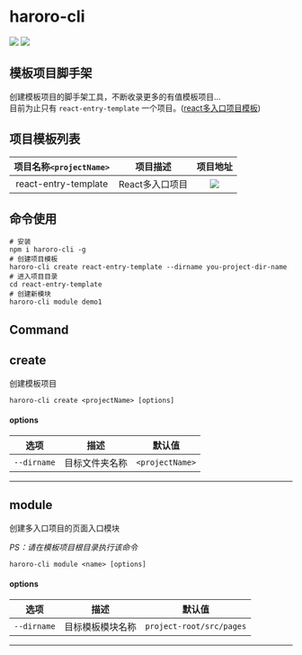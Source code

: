 # haroro-cli

[<img src="https://img.shields.io/static/v1?label=NPM&labelColor=cb0014&message=haroro-cli&color=black"/>](https://www.npmjs.com/package/haroro-cli)
[<img src="https://img.shields.io/static/v1?label=Github&labelColor=green&message=haroro-cli&color=black"/>](https://github.com/iHaroro/haroro-cli)

## 模板项目脚手架

创建模板项目的脚手架工具，不断收录更多的有值模板项目...
<br/>
目前为止只有 `react-entry-template` 一个项目。([react多入口项目模板](https://github.com/iHaroro/react-entry-template))

## 项目模板列表

|项目名称`<projectName>`|项目描述|项目地址|
|:---:|:---:|:---:|
|react-entry-template|React多入口项目|[<img src="https://img.shields.io/static/v1?label=Github&labelColor=green&message=react-entry-template&color=black"/>](https://github.com/iHaroro/react-entry-template)|

## 命令使用

```shell
# 安装
npm i haroro-cli -g
# 创建项目模板
haroro-cli create react-entry-template --dirname you-project-dir-name
# 进入项目目录
cd react-entry-template
# 创建新模块
haroro-cli module demo1
```

## Command

## **create**

创建模板项目

`haroro-cli create <projectName> [options]`

#### options

|选项|描述|默认值|
|:---:|:---:|:---:|
|`--dirname`|目标文件夹名称|`<projectName>`|

<hr/>

## **module**

创建多入口项目的页面入口模块

_PS：请在模板项目根目录执行该命令_

`haroro-cli module <name> [options]`

#### options

|选项|描述|默认值|
|:---:|:---:|:---:|
|`--dirname`|目标模板模块名称|`project-root/src/pages`|

<hr/>

